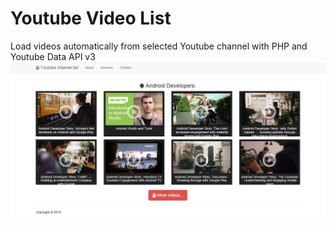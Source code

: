 # Youtube Video List
Load videos automatically from selected Youtube channel with PHP and Youtube Data API v3
![alt tag](img/screenshot1.PNG)
